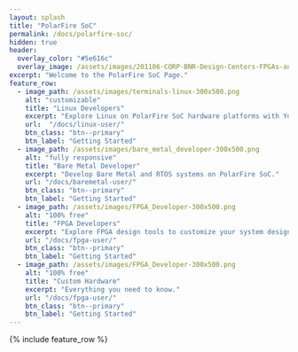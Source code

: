 ```yaml
---
layout: splash
title: "PolarFire SoC"
permalink: /docs/polarfire-soc/
hidden: true
header:
  overlay_color: "#5e616c"
  overlay_image: /assets/images/201106-CORP-BNR-Design-Centers-FPGAs-and-plds-Banner-2880x280.jpg
excerpt: "Welcome to the PolarFire SoC Page."
feature_row:
  - image_path: /assets/images/terminals-linux-300x500.png
    alt: "customizable"
    title: "Linux Developers"
    excerpt: "Explore Linux on PolarFire SoC hardware platforms with Yocto, Buildroot and more."
    url:  "/docs/linux-user/"
    btn_class: "btn--primary"
    btn_label: "Getting Started"
  - image_path: /assets/images/bare_metal_developer-300x500.png
    alt: "fully responsive"
    title: "Bare Metal Developer"
    excerpt: "Develop Bare Metal and RTOS systems on PolarFire SoC."
    url: "/docs/baremetal-user/"
    btn_class: "btn--primary"
    btn_label: "Getting Started"    
  - image_path: /assets/images/FPGA_Developer-300x500.png
    alt: "100% free"
    title: "FPGA Developers"
    excerpt: "Explore FPGA design tools to customize your system designs."
    url: "/docs/fpga-user/"
    btn_class: "btn--primary"
    btn_label: "Getting Started" 
  - image_path: /assets/images/FPGA_Developer-300x500.png
    alt: "100% free"
    title: "Custom Hardware"
    excerpt: "Everything you need to know."
    url: "/docs/fpga-user/"
    btn_class: "btn--primary"
    btn_label: "Getting Started"     
---
```


{% include feature_row %}
